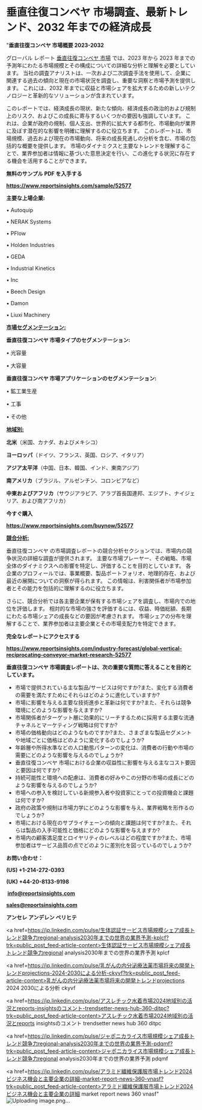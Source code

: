 # 垂直往復コンベヤ 市場調査、最新トレンド、2032 年までの経済成長

"<strong>垂直往復コンベヤ 市場概要 2023-2032</strong>

グローバル レポート <a href=https://www.reportsinsights.com/sample/52577>垂直往復コンベヤ 市場</a> では、2023 年から 2023 年までの予測年にわたる市場規模とその構成についての詳細な分析と理解を必要としています。 当社の調査アナリストは、一次および二次調査手法を使用して、企業に関連する過去の傾向と現在の市場状況を調査し、重要な洞察と市場予測を提供します。 これには、2032 年までに収益と市場シェアを拡大​​するための新しいテクノロジーと革新的なソリューションが含まれています。

このレポートでは、経済成長の現状、新たな傾向、経済成長の政治的および規制上のリスク、およびこの成長に寄与するいくつかの要因も強調しています。 これは、企業が政府の規制、個人支出、世界的に拡大する都市化、市場動向が業界に及ぼす潜在的な影響を明確に理解するのに役立ちます。 このレポートは、市場規模、過去および現在の市場動向、将来の成長見通しの分析を含む、市場の包括的な概要を提供します。 市場のダイナミクスと主要なトレンドを理解することで、業界参加者は情報に基づいた意思決定を行い、この進化する状況に存在する機会を活用することができます。

<strong><b>無料のサンプル PDF を入手する</b></strong>

<a href=https://www.reportsinsights.com/sample/52577><strong><u>https://www.reportsinsights.com/sample/52577</u></strong></a>

<strong>主要な上場企業:</strong>

• Autoquip

• NERAK Systems

• PFlow

• Holden Industries

• GEDA

• Industrial Kinetics

•  Inc

• Beech Design

• Damon

• Liuxi Machinery

<strong><u>市場セグメンテーション</u></strong><strong><u>:</u></strong>

<strong>垂直往復コンベヤ 市場タイプのセグメンテーション:</strong>

• 光容量

• 大容量

<strong>垂直往復コンベヤ 市場アプリケーションのセグメンテーション:</strong>

• 鉱工業生産

• 工事

• その他

<strong><u>地域別</u></strong><strong><u>:</u></strong>

<strong>北米</strong>（米国、カナダ、およびメキシコ）

<strong>ヨーロッパ</strong>（ドイツ、フランス、英国、ロシア、イタリア）

<strong>アジア太平洋</strong>（中国、日本、韓国、インド、東南アジア）

<strong>南アメリカ</strong>（ブラジル、アルゼンチン、コロンビアなど）

<strong>中東およびアフリカ</strong>（サウジアラビア、アラブ首長国連邦、エジプト、ナイジェリア、および南アフリカ）

<strong>今すぐ購入</strong>

<a href=https://www.reportsinsights.com/buynow/52577><strong><u>https://www.reportsinsights.com/buynow/52577</u></strong></a>

<strong><u>競合分析:</u></strong>

垂直往復コンベヤ の市場調査レポートの競合分析セクションでは、市場内の競争状況の詳細な調査が提供されます。 主要な市場プレーヤー、その戦略、市場全体のダイナミクスへの影響を特定し、評価することを目的としています。 各企業のプロフィールでは、事業概要、製品ポートフォリオ、地理的存在、および最近の展開についての洞察が得られます。 この情報は、利害関係者が市場参加者とその能力を包括的に理解するのに役立ちます。

さらに、競合分析では各主要企業が保有する市場シェアを調査し、市場内での地位を評価します。 相対的な市場の強さを評価するには、収益、時価総額、長期にわたる市場シェアの成長などの要因が考慮されます。 市場シェアの分布を理解することで、業界参加者は主要企業とその市場支配力を特定できます。

<strong>完全なレポートにアクセスする</strong>

<a href=https://www.reportsinsights.com/industry-forecast/global-vertical-reciprocating-conveyor-market-research-52577><strong><u><b>https://www.reportsinsights.com/industry-forecast/global-vertical-reciprocating-conveyor-market-research-52577</b></u></strong></a>

<strong><b>垂直往復コンベヤ 市場調査レポートは、次の重要な質問に答えることを目的としています。</b></strong>
<ul>
  <li>市場で提供されている主な製品/サービスは何ですか?また、変化する消費者の需要を満たすためにそれらはどのように進化していますか?</li>
  <li>市場に影響を与える主要な技術進歩と革新は何ですか?また、それらは競争環境にどのような影響を与えますか?</li>
  <li>市場関係者がターゲット層に効果的にリーチするために採用する主要な流通チャネルとマーケティング戦略は何ですか?</li>
  <li>市場の価格動向はどのようなものですか?また、さまざまな製品セグメントや地域ごとに価格はどのように変化するのでしょうか?</li>
  <li>年齢層や所得水準などの人口動態パターンの変化は、消費者の行動や市場の需要にどのような影響を与えるのでしょうか?</li>
  <li>垂直往復コンベヤ 市場における企業の収益性に影響を与える主なコスト要因と要因は何ですか?</li>
  <li>持続可能性と環境への配慮は、消費者の好みやこの分野の市場の成長にどのような影響を与えるのでしょうか?</li>
  <li>市場への参入を検討している新規参入者や投資家にとっての投資機会と課題は何ですか?</li>
  <li>政府の政策や規制は市場力学にどのような影響を与え、業界戦略を形作るのでしょうか?</li>
  <li>市場における現在のサプライチェーンの傾向と課題は何ですか?また、それらは製品の入手可能性と価格にどのような影響を与えますか?</li>
  <li>市場内の顧客満足度とロイヤリティのレベルはどの程度ですか?また、市場参加者はサービス品質の点でどのように差別化を図っているのでしょうか?</li>
</ul>
<strong>お問い合わせ：</strong>

<strong>(US) +1-214-272-0393</strong>

<strong>(UK) +44-20-8133-9198</strong>

<strong> </strong><a href=info@reportsinsights.com><strong><u>info@reportsinsights.com</u></strong></a>

<a href=sales@reportsinsights.com><strong><u>sales@reportsinsights.com</u></strong></a>

<strong>アンセレ アンデレン ベリヒテ</strong>

<a href=https://jp.linkedin.com/pulse/生体認証サービス市場規模シェア成長トレンド競争力regional-analysis2030年までの世界の業界予測-kplcf?trk=public_post_feed-article-content>生体認証サービス市場規模シェア成長トレンド競争力regional analysis2030年までの世界の業界予測 kplcf</a>

<a href=https://jp.linkedin.com/pulse/乳がんの内分泌療法薬市場将来の開発トレンドprojections-2024-2030による分析-ckyvf?trk=public_post_feed-article-content>乳がんの内分泌療法薬市場将来の開発トレンドprojections 2024 2030による分析 ckyvf</a>

<a href=https://jp.linkedin.com/pulse/アスレチック水着市場2024地域別の活況とreports-insightsのコメント-trendsetter-news-hub-360-ditpc?trk=public_post_feed-article-content>アスレチック水着市場2024地域別の活況とreports insightsのコメント trendsetter news hub 360 ditpc</a>

<a href=https://jp.linkedin.com/pulse/ジャポニカライス市場規模シェア成長トレンド競争力regional-analysis2030年までの世界の業界予測-pdqmf?trk=public_post_feed-article-content>ジャポニカライス市場規模シェア成長トレンド競争力regional analysis2030年までの世界の業界予測 pdqmf</a>

<a href=https://jp.linkedin.com/pulse/アラミド繊維保護服市場トレンド2024ビジネス機会と主要企業の詳細-market-report-news-360-vnasf?trk=public_post_feed-article-content>アラミド繊維保護服市場トレンド2024ビジネス機会と主要企業の詳細 market report news 360 vnasf</a>"
![Uploading image.png…]()
